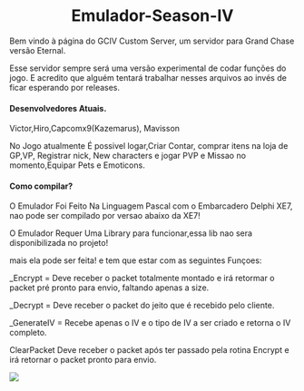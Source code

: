 <Div Align="Center"><h1>Emulador-Season-IV</h1></Div>

Bem vindo à página do GCIV Custom Server, um servidor para Grand Chase versão Eternal.

Esse servidor sempre será uma versão experimental de codar funções do jogo. E acredito que alguém tentará trabalhar nesses arquivos ao invés de ficar esperando por releases.

<h4>Desenvolvedores Atuais.</h4>
Victor,Hiro,Capcomx9(Kazemarus), Mavisson

No Jogo atualmente É possivel logar,Criar Contar, comprar itens na loja de GP,VP, Registrar nick, New characters e jogar PVP e Missao no momento,Equipar Pets e Emoticons.

<h4>Como compilar?</h4>
O Emulador Foi Feito Na Linguagem Pascal com o Embarcadero Delphi XE7, nao pode ser compilado por versao abaixo da XE7!

O Emulador Requer Uma Library para funcionar,essa lib nao sera disponibilizada no projeto!

mais ela pode ser feita! e tem que estar com as seguintes Funçoes:

<p>_Encrypt = Deve receber o packet totalmente montado e irá retormar o packet pré pronto para envio, faltando apenas a size.</p>
<p>_Decrypt = Deve receber o packet do jeito que é recebido pelo cliente.</p>
<p>_GenerateIV = Recebe apenas o IV e o tipo de IV a ser criado e retorna o IV completo.</p>
<p>ClearPacket Deve receber o packet após ter passado pela rotina Encrypt e irá retornar o packet pronto para envio.</p>


<img src=http://i.imgur.com/SknoQLu.jpg>
<h1>
